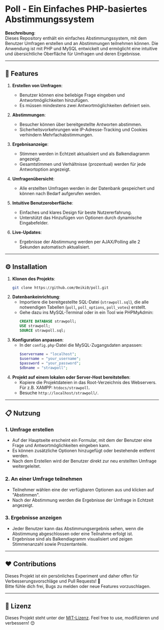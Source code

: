 # Poll - Ein Einfaches PHP-basiertes Abstimmungssystem
 
**Beschreibung**:  
Dieses Repository enthält ein einfaches Abstimmungssystem, mit dem Benutzer Umfragen erstellen und an Abstimmungen teilnehmen können. Die Anwendung ist mit PHP und MySQL entwickelt und ermöglicht eine intuitive und übersichtliche Oberfläche für Umfragen und deren Ergebnisse.

---

## 🚀 **Features**

1. **Erstellen von Umfragen**:
   - Benutzer können eine beliebige Frage eingeben und Antwortmöglichkeiten hinzufügen.
   - Es müssen mindestens zwei Antwortmöglichkeiten definiert sein.

2. **Abstimmungen**:
   - Besucher können über bereitgestellte Antworten abstimmen.
   - Sicherheitsvorkehrungen wie IP-Adresse-Tracking und Cookies verhindern Mehrfachabstimmungen.

3. **Ergebnisanzeige**:
   - Stimmen werden in Echtzeit aktualisiert und als Balkendiagramm angezeigt.
   - Gesamtstimmen und Verhältnisse (prozentual) werden für jede Antwortoption angezeigt.

4. **Umfragenübersicht**:
   - Alle erstellten Umfragen werden in der Datenbank gespeichert und können nach Bedarf aufgerufen werden.

5. **Intuitive Benutzeroberfläche**:
   - Einfaches und klares Design für beste Nutzererfahrung.
   - Unterstützt das Hinzufügen von Optionen durch dynamische Eingabefelder.

6. **Live-Updates**:
   - Ergebnisse der Abstimmung werden per AJAX/Polling alle 2 Sekunden automatisch aktualisiert.

---

## ⚙️ **Installation**

1. **Klonen des Projekts**:
   ```bash
   git clone https://github.com/0eiki0/poll.git
   ```
2. **Datenbankeinrichtung**:
   - Importiere die bereitgestellte SQL-Datei (`strawpoll.sql`), die alle notwendigen Tabellen (`poll`, `poll_options`, `poll_votes`) erstellt.
   - Gehe dazu ins MySQL-Terminal oder in ein Tool wie PHPMyAdmin:
     ```sql
     CREATE DATABASE strawpoll;
     USE strawpoll;
     SOURCE strawpoll.sql;
     ```
3. **Konfiguration anpassen**:
   - In der `config.php`-Datei die MySQL-Zugangsdaten anpassen:
     ```php
     $servername = "localhost";
     $username = "your_username";
     $password = "your_password";
     $dbname = "strawpoll";
     ```
4. **Projekt auf einem lokalen oder Server-Host bereitstellen**:
   - Kopiere die Projektdateien in das Root-Verzeichnis des Webservers.  
     Für z.B. XAMPP: `htdocs/strawpoll`.
   - Besuche `http://localhost/strawpoll/`.

---

## 📋 **Nutzung**

### 1. **Umfrage erstellen**
   - Auf der Hauptseite erscheint ein Formular, mit dem der Benutzer eine Frage und Antwortmöglichkeiten eingeben kann.
   - Es können zusätzliche Optionen hinzugefügt oder bestehende entfernt werden.
   - Nach dem Erstellen wird der Benutzer direkt zur neu erstellten Umfrage weitergeleitet.

### 2. **An einer Umfrage teilnehmen**
   - Teilnehmer wählen eine der verfügbaren Optionen aus und klicken auf "Abstimmen".
   - Nach der Abstimmung werden die Ergebnisse der Umfrage in Echtzeit angezeigt.

### 3. **Ergebnisse anzeigen**
   - Jeder Benutzer kann das Abstimmungsergebnis sehen, wenn die Abstimmung abgeschlossen oder eine Teilnahme erfolgt ist.
   - Ergebnisse sind als Balkendiagramm visualisiert und zeigen Stimmenanzahl sowie Prozentanteile.

---

## ❤️ **Contributions**

Dieses Projekt ist ein persönliches Experiment und daher offen für Verbesserungsvorschläge und Pull Requests! 🎉  
Bitte fühle dich frei, Bugs zu melden oder neue Features vorzuschlagen.

---

## 📜 **Lizenz**

Dieses Projekt steht unter der [MIT-Lizenz](LICENSE.md). Feel free to use, modifizieren und verbessern! 😊
